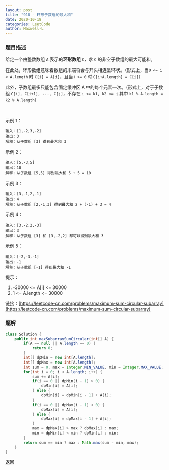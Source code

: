```yaml
---
layout: post
title: "918 - 环形子数组的最大和"
date: 2020-10-18
categories: LeetCode
author: Maxwell-L
---
```


### **题目描述**
给定一个由整数数组 `A` 表示的**环形数组** `C`，求 `C` 的非空子数组的最大可能和。

在此处，环形数组意味着数组的末端将会与开头相连呈环状。（形式上，当`0 <= i < A.length` 时 `C[i] = A[i]`，且当 i` >= 0` 时 `C[i+A.length] = C[i]`）

此外，子数组最多只能包含固定缓冲区 A 中的每个元素一次。（形式上，对于子数组 `C[i], C[i+1], ..., C[j]`，不存在 `i <= k1, k2 <= j` 其中 `k1 % A.length = k2 % A.length`）

 

示例 1：
```
输入：[1,-2,3,-2]
输出：3
解释：从子数组 [3] 得到最大和 3
```
示例 2：
```
输入：[5,-3,5]
输出：10
解释：从子数组 [5,5] 得到最大和 5 + 5 = 10
```
示例 3：
```
输入：[3,-1,2,-1]
输出：4
解释：从子数组 [2,-1,3] 得到最大和 2 + (-1) + 3 = 4
```
示例 4：
```
输入：[3,-2,2,-3]
输出：3
解释：从子数组 [3] 和 [3,-2,2] 都可以得到最大和 3
```
示例 5：
```
输入：[-2,-3,-1]
输出：-1
解释：从子数组 [-1] 得到最大和 -1
```

提示：
1. -30000 <= A[i] <= 30000
2. 1 <= A.length <= 30000


链接：[https://leetcode-cn.com/problems/maximum-sum-circular-subarray](https://leetcode-cn.com/problems/maximum-sum-circular-subarray)

### **题解**

``` java
class Solution {
    public int maxSubarraySumCircular(int[] A) {
        if(A == null || A.length == 0) {
            return 0;
        }
        int[] dpMin = new int[A.length];
        int[] dpMax = new int[A.length];
        int sum = 0, max = Integer.MIN_VALUE, min = Integer.MAX_VALUE;
        for(int i = 0; i < A.length; i++) {
            sum += A[i];
            if(i == 0 || dpMin[i - 1] > 0) {
                dpMin[i] = A[i];
            } else {
                dpMin[i] = dpMin[i - 1] + A[i];
            }
            if(i == 0 || dpMax[i - 1] < 0) {
                dpMax[i] = A[i];
            } else {
                dpMax[i] = dpMax[i - 1] + A[i];
            }
            max = dpMax[i] > max ? dpMax[i] : max;
            min = dpMin[i] < min ? dpMin[i] : min;
        }
        return sum == min ? max : Math.max(sum - min, max);
    }
}
```

[返回](https://maxwell-blog.cn/leetcode/2020/10/08/leetcode.html)